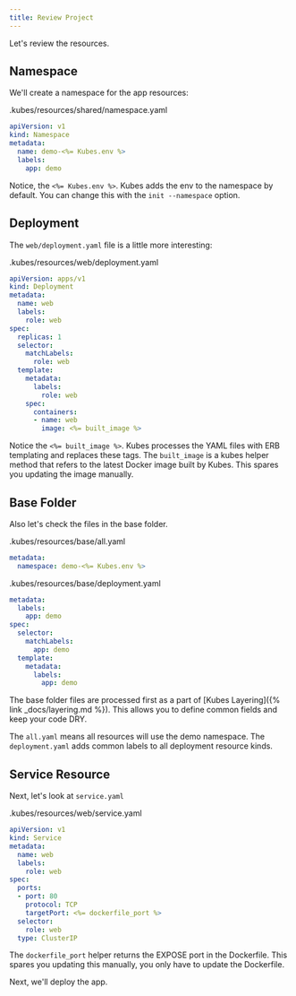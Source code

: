 ```yaml
---
title: Review Project
---
```


Let's review the resources.

## Namespace

We'll create a namespace for the app resources:

.kubes/resources/shared/namespace.yaml

```yaml
apiVersion: v1
kind: Namespace
metadata:
  name: demo-<%= Kubes.env %>
  labels:
    app: demo
```

Notice, the `<%= Kubes.env %>`. Kubes adds the env to the namespace by default. You can change this with the `init --namespace` option.

## Deployment

The `web/deployment.yaml` file is a little more interesting:

.kubes/resources/web/deployment.yaml

```yaml
apiVersion: apps/v1
kind: Deployment
metadata:
  name: web
  labels:
    role: web
spec:
  replicas: 1
  selector:
    matchLabels:
      role: web
  template:
    metadata:
      labels:
        role: web
    spec:
      containers:
      - name: web
        image: <%= built_image %>
```

Notice the `<%= built_image %>`.  Kubes processes the YAML files with ERB templating and replaces these tags.  The `built_image` is a kubes helper method that refers to the latest Docker image built by Kubes. This spares you updating the image manually.

## Base Folder

Also let's check the files in the base folder.

.kubes/resources/base/all.yaml

```yaml
metadata:
  namespace: demo-<%= Kubes.env %>
```

.kubes/resources/base/deployment.yaml

```yaml
metadata:
  labels:
    app: demo
spec:
  selector:
    matchLabels:
      app: demo
  template:
    metadata:
      labels:
        app: demo
```

The base folder files are processed first as a part of [Kubes Layering]({% link _docs/layering.md %}). This allows you to define common fields and keep your code DRY.

The `all.yaml` means all resources will use the demo namespace.  The `deployment.yaml` adds common labels to all deployment resource kinds.

## Service Resource

Next, let's look at `service.yaml`

.kubes/resources/web/service.yaml

```yaml
apiVersion: v1
kind: Service
metadata:
  name: web
  labels:
    role: web
spec:
  ports:
  - port: 80
    protocol: TCP
    targetPort: <%= dockerfile_port %>
  selector:
    role: web
  type: ClusterIP
```

The `dockerfile_port` helper returns the EXPOSE port in the Dockerfile. This spares you updating this manually, you only have to update the Dockerfile.

Next, we'll deploy the app.
